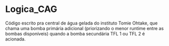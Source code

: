 # Logica_CAG

Código escrito pra central de água gelada do instituto Tomie Ohtake, que chama uma bomba primária adicional (priorizando o menor runtime entre as bombas disponíveis) quando a bomba secundária TFL 1 ou TFL 2 é acionada.
